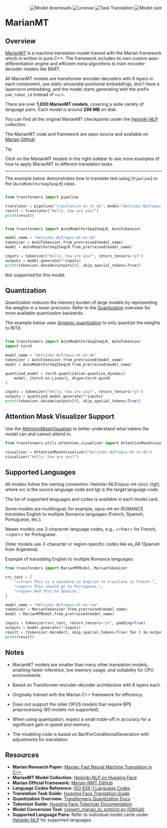 <!--Copyright 2020 The HuggingFace Team. All rights reserved.

Licensed under the Apache License, Version 2.0 (the "License"); you may not use this file except in compliance with
the License. You may obtain a copy of the License at

http://www.apache.org/licenses/LICENSE-2.0

Unless required by applicable law or agreed to in writing, software distributed under the License is distributed on
an "AS IS" BASIS, WITHOUT WARRANTIES OR CONDITIONS OF ANY KIND, either express or implied. See the License for the
specific language governing permissions and limitations under the License.

⚠️ Note that this file is in Markdown but contain specific syntax for our doc-builder (similar to MDX) that may not be
rendered properly in your Markdown viewer.

-->

<div style="float: right;">
    <div class="flex flex-wrap space-x-1">
          <img alt="Model downloads" src="https://img.shields.io/huggingface/model-downloads/Helsinki-NLP/opus-mt-en-de?logo=huggingface" />
           <img alt="License" src="https://img.shields.io/github/license/huggingface/transformers?logo=open-source-initiative" />
           <img alt="Task Translation" src="https://img.shields.io/badge/task-translation-blue?logo=google-translate" />
           <img alt="Model size" src="https://img.shields.io/badge/model-size-298MB-green" />
    </div>
</div>

# MarianMT


## Overview

[MarianMT](https://huggingface.co/papers/1804.00344) is a machine translation model trained with the Marian framework which is written in pure C++. The framework includes its own custom auto-differentiation engine and efficient meta-algorithms to train encoder-decoder models like BART.

All MarianMT models are transformer encoder-decoders with 6 layers in each component, use static sinusoidal positional embeddings, don't have a layernorm embedding, and the model starts generating with the prefix `pad_token_id` instead of `<s/>`.


There are over **1,000 MarianMT models**, covering a wide variety of language pairs. Each model is around **298 MB** on disk.

You can find all the original MarianMT checkpoints under the [Helsinki-NLP](https://huggingface.co/Helsinki-NLP) collection.

The MarianMT code and framework are open source and available on [Marian GitHub](https://github.com/marian-nmt/marian).

> [!TIP]
> Click on the MarianMT models in the right sidebar to see more examples of how to apply MarianMT to different translation tasks.

---

The example below demonstrates how to translate text using [`Pipeline`] or the [`AutoModelForSeq2SeqLM`] class.

<hfoptions id="usage">
<hfoption id="Pipeline">

```python

from transformers import pipeline

translator = pipeline("translation_en_to_de", model="Helsinki-NLP/opus-mt-en-de")
result = translator("Hello, how are you?")
print(result)

```

</hfoption>

<hfoption id="AutoModel">

```python

from transformers import AutoModelForSeq2SeqLM, AutoTokenizer

model_name = "Helsinki-NLP/opus-mt-en-de"
tokenizer = AutoTokenizer.from_pretrained(model_name)
model = AutoModelForSeq2SeqLM.from_pretrained(model_name)

inputs = tokenizer("Hello, how are you?", return_tensors="pt")
outputs = model.generate(**inputs)
print(tokenizer.decode(outputs[0], skip_special_tokens=True))

```

</hfoption>
<hfoption id="transformers-cli">

Not supported for this model.

</hfoption>
</hfoptions>

## Quantization

Quantization reduces the memory burden of large models by representing the weights in a lower precision. Refer to the [Quantization](../quantization/overview) overview for more available quantization backends.

The example below uses [dynamic quantization](https://docs.pytorch.org/docs/stable/quantization.html#dynamic-quantization) to only quantize the weights to INT8.

```python

from transformers import AutoModelForSeq2SeqLM, AutoTokenizer
import torch

model_name = "Helsinki-NLP/opus-mt-en-de"
tokenizer = AutoTokenizer.from_pretrained(model_name)
model = AutoModelForSeq2SeqLM.from_pretrained(model_name)

quantized_model = torch.quantization.quantize_dynamic(
    model, {torch.nn.Linear}, dtype=torch.qint8
)

inputs = tokenizer("Hello, how are you?", return_tensors="pt")
outputs = quantized_model.generate(**inputs)
print(tokenizer.decode(outputs[0], skip_special_tokens=True))
```

## Attention Mask Visualizer Support

Use the [AttentionMaskVisualizer](https://github.com/huggingface/transformers/blob/beb9b5b02246b9b7ee81ddf938f93f44cfeaad19/src/transformers/utils/attention_visualizer.py#L139) to better understand what tokens the model can and cannot attend to.

```python
from transformers.utils.attention_visualizer import AttentionMaskVisualizer

visualizer = AttentionMaskVisualizer("Helsinki-NLP/opus-mt-en-de")
visualizer("Hello, how are you?")
```


## Supported Languages
All models follow the naming convention:
Helsinki-NLP/opus-mt-{src}-{tgt}, where src is the source language code and tgt is the target language code.

The list of supported languages and codes is available in each model card.

Some models are multilingual; for example, opus-mt-en-ROMANCE translates English to multiple Romance languages (French, Spanish, Portuguese, etc.).

Newer models use 3-character language codes, e.g., >>fra<< for French, >>por<< for Portuguese.

Older models use 2-character or region-specific codes like es_AR (Spanish from Argentina).

Example of translating English to multiple Romance languages:
```python
from transformers import MarianMTModel, MarianTokenizer

src_text = [
    ">>fra<< This is a sentence in English to translate to French.",
    ">>por<< This should go to Portuguese.",
    ">>spa<< And this to Spanish."
]

model_name = "Helsinki-NLP/opus-mt-en-roa"
tokenizer = MarianTokenizer.from_pretrained(model_name)
model = MarianMTModel.from_pretrained(model_name)

inputs = tokenizer(src_text, return_tensors="pt", padding=True)
outputs = model.generate(**inputs)
result = [tokenizer.decode(t, skip_special_tokens=True) for t in outputs]
print(result)

```


## Notes

- MarianMT models are smaller than many other translation models, enabling faster inference, low memory usage, and suitability for CPU environments.

- Based on Transformer encoder-decoder architecture with 6 layers each.

- Originally trained with the Marian C++ framework for efficiency.

- Does not support the older OPUS models that require BPE preprocessing (80 models not supported).

- When using quantization, expect a small trade-off in accuracy for a significant gain in speed and memory.

- The modeling code is based on BartForConditionalGeneration with adjustments for translation.


## Resources

- **Marian Research Paper:** [Marian: Fast Neural Machine Translation in C++](https://arxiv.org/abs/2001.08210)  
- **MarianMT Model Collection:** [Helsinki-NLP on Hugging Face](https://huggingface.co/Helsinki-NLP)  
- **Marian Official Framework:** [Marian-NMT GitHub](https://github.com/marian-nmt/marian)  
- **Language Codes Reference:** [ISO 639-1 Language Codes](https://en.wikipedia.org/wiki/List_of_ISO_639-1_codes)  
- **Translation Task Guide:** [Hugging Face Translation Guide](https://huggingface.co/tasks/translation)  
- **Quantization Overview:** [Transformers Quantization Docs](https://huggingface.co/docs/transformers/main/en/perf_optimization#model-quantization)  
- **Tokenizer Guide:** [Hugging Face Tokenizer Documentation](https://huggingface.co/docs/transformers/main/en/main_classes/tokenizer)  
- **Model Conversion Tool:** [convert_marian_to_pytorch.py (GitHub)](https://github.com/huggingface/transformers/blob/main/src/transformers/models/marian/convert_marian_to_pytorch.py)  
- **Supported Language Pairs:** Refer to individual model cards under [Helsinki-NLP](https://huggingface.co/Helsinki-NLP) for supported languages.  




</jax>
</frameworkcontent>
